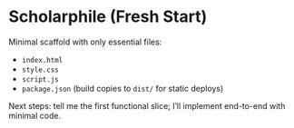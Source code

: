 # Scholarphile (Fresh Start)

Minimal scaffold with only essential files:
- `index.html`
- `style.css`
- `script.js`
- `package.json` (build copies to `dist/` for static deploys)

Next steps: tell me the first functional slice; I’ll implement end-to-end with minimal code.

